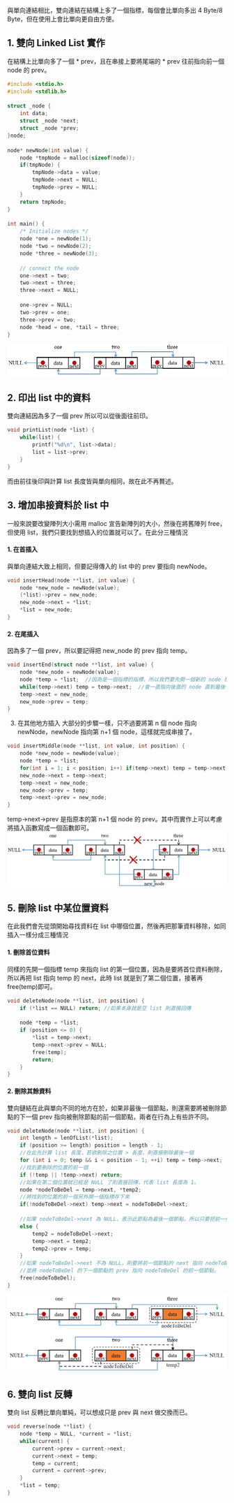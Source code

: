 與單向連結相比，雙向連結在結構上多了一個指標，每個會比單向多出 4 Byte/8 Byte，但在使用上會比單向更自由方便。

## 1. 雙向 Linked List 實作
在結構上比單向多了一個 * prev，且在串接上要將尾端的 * prev 往前指向前一個 node 的 prev。
```C
#include <stdio.h>
#include <stdlib.h>

struct _node {
    int data;
    struct _node *next;
    struct _node *prev;
}node;

node* newNode(int value) {
    node *tmpNode = malloc(sizeof(node));
    if(tmpNode) {
        tmpNode->data = value;
        tmpNode->next = NULL;
        tmpNode->prev = NULL;
    }
    return tmpNode;
}

int main() {
    /* Initialize nodes */
    node *one = newNode(1);
    node *two = newNode(2);
    node *three = newNode(3);

    // connect the node
    one->next = two;
    two->next = three;
    three->next = NULL;
    
    one->prev = NULL;
    two->prev = one;
    three->prev = two;
    node *head = one, *tail = three;
}
```
![image](../pic/Double-linked-list.jpg)

## 2. 印出 list 中的資料
雙向連結因為多了一個 prev 所以可以從後面往前印。
```C
void printList(node *list) {
    while(list) {
        printf("%d\n", list->data);
        list = list->prev;
    }
}
```
而由前往後印與計算 list 長度皆與單向相同，故在此不再贅述。

## 3. 增加串接資料於 list 中
一般來說要改變陣列大小需用 malloc 宣告新陣列的大小，然後在將舊陣列 free，但使用 list，我們只要找到想插入的位置就可以了。在此分三種情況

#### 1. 在首插入
與單向連結大致上相同，但要記得傳入的 list 中的 prev 要指向 newNode。
```C
void insertHead(node **list, int value) {
    node *new_node = newNode(value);
    (*list)->prev = new_node;
    new_node->next = *list;
    *list = new_node;
}
```

#### 2. 在尾插入
因為多了一個 prev，所以要記得把 new_node 的 prev 指向 temp。
```C
void insertEnd(struct node **list, int value) {
    node *new_node = newNode(value);
    node *temp = *list;  //因為是一個指標的指標，所以我們要先開一個新的 node 指標指向 list
    while(temp->next) temp = temp->next;  //會一直指向後面的 node 直到最後一個
    temp->next = new_node;
    new_node->prev = temp;
}
```

3. 在其他地方插入
大部分的步驟一樣，只不過要將第 n 個 node 指向 newNode，newNode 指向第 n+1 個 node，這樣就完成串接了。
```C
void insertMiddle(node **list, int value, int position) {
    node *new_node = newNode(value);
    node *temp = *list;
    for(int i = 1; i < position; i++) if(temp->next) temp = temp->next;
    new_node->next = temp->next;
    temp->next = new_node;
    new_node->prev = temp;
    temp->next->prev = new_node;
}
```
temp->next->prev 是指原本的第 n+1 個 node 的 prev。其中而實作上可以考慮將插入函數寫成一個函數即可。
![image](../pic/DLL-insert-in-middle.jpg)

## 5. 刪除 list 中某位置資料
在此我們會先從頭開始尋找資料在 list 中哪個位置，然後再把那筆資料移除，如同插入一樣分成三種情況

#### 1. 刪除首位資料
同樣的先開一個指標 temp 來指向 list 的第一個位置，因為是要將首位資料刪除，所以再把 list 指向 temp 的 next，此時 list 就是到了第二個位置，接著再free(temp)即可。
```C
void deleteNode(node **list, int position) {
    if (*list == NULL) return; //如果本身就是空 list 則直接回傳

    node *temp = *list;
    if (position <= 0) {
        *list = temp->next;
        temp->next->prev = NULL;
        free(temp);
        return;
    }
}
```

#### 2. 刪除其餘資料
雙向鏈結在此與單向不同的地方在於，如果非最後一個節點，則還需要將被刪除節點的下一個 prev 指向被刪除節點的前一個節點，兩者在行為上有些許不同。
```C
void deleteNode(node **list, int position) {
    int length = lenOfList(*list);
    if (position >= length) position = length - 1;
    //在此先計算 list 長度，若欲刪除之位置 > 長度，則直接刪除最後一個
    for (int i = 0; temp && i < position - 1; ++i) temp = temp->next;
    //找到要刪除的位置的前一個
    if (!temp || !temp->next) return;
    //如果在第二個位置就已經是 NULL 了則直接回傳，代表 list 長度為 1。
    node *nodeToBeDel = temp->next, *temp2;
    //將找到的位置的前一個另外開一個指標存下來
    if(!nodeToBeDel->next) temp->next = nodeToBeDel->next;

    //如果 nodeToBeDel->next 為 NULL，表示此節點為最後一個節點，所以只要把前一個節點的 next 指向 NULL 即可。
    else {
        temp2 = nodeToBeDel->next;
        temp->next = temp2;
        temp2->prev = temp;
    }
    //如果 nodeToBeDel->next 不為 NULL，則要將前一個節點的 next 指向 nodeToBeDel 的下一個節點
    //並將 nodeToBeDel 的下一個節點的 prev 指向 nodeToBeDel 的前一個節點。
    free(nodeToBeDel);
}
```
![image](../pic/DLL-delete.jpg)

## 6. 雙向 list 反轉
雙向 list 反轉比單向單純，可以想成只是 prev 與 next 做交換而已。
```C
void reverse(node **list) {
    node *temp = NULL, *current = *list;
    while(current) {
        current->prev = current->next;
        current->next = temp;
        temp = current;
        current = current->prev;
    }
    *list = temp;
}
```
